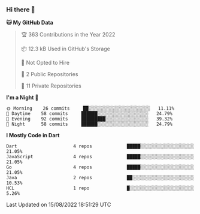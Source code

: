 ### Hi there 🤯

<!--START_SECTION:waka-->
**🐱 My GitHub Data** 

> 🏆 363 Contributions in the Year 2022
 > 
> 📦 12.3 kB Used in GitHub's Storage 
 > 
> 🚫 Not Opted to Hire
 > 
> 📜 2 Public Repositories 
 > 
> 🔑 11 Private Repositories  
 > 
**I'm a Night 🦉** 

```text
🌞 Morning    26 commits     ██░░░░░░░░░░░░░░░░░░░░░░░   11.11% 
🌆 Daytime    58 commits     ██████░░░░░░░░░░░░░░░░░░░   24.79% 
🌃 Evening    92 commits     █████████░░░░░░░░░░░░░░░░   39.32% 
🌙 Night      58 commits     ██████░░░░░░░░░░░░░░░░░░░   24.79%

```


**I Mostly Code in Dart** 

```text
Dart                     4 repos             █████░░░░░░░░░░░░░░░░░░░░   21.05% 
JavaScript               4 repos             █████░░░░░░░░░░░░░░░░░░░░   21.05% 
Go                       4 repos             █████░░░░░░░░░░░░░░░░░░░░   21.05% 
Java                     2 repos             ██░░░░░░░░░░░░░░░░░░░░░░░   10.53% 
HCL                      1 repo              █░░░░░░░░░░░░░░░░░░░░░░░░   5.26%

```



 Last Updated on 15/08/2022 18:51:29 UTC
<!--END_SECTION:waka-->
